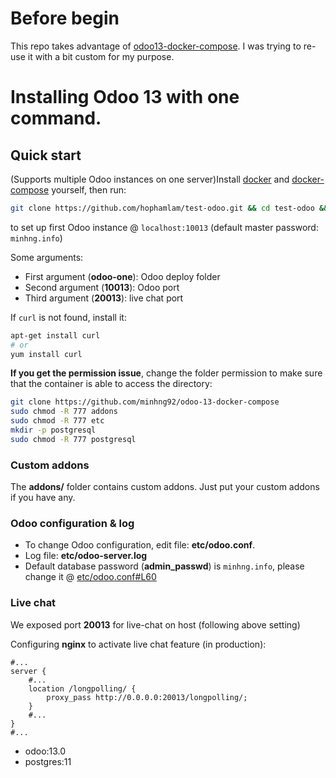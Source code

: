 # Before begin 
This repo takes advantage of [odoo13-docker-compose](https://github.com/minhng92/odoo-13-docker-compose). I was trying to re-use it with a bit custom for my purpose.
# Installing Odoo 13 with one command.

## Quick start
(Supports multiple Odoo instances on one server)Install [docker](https://docs.docker.com/get-docker/) and [docker-compose](https://docs.docker.com/compose/install/) yourself, then run:
```bash
git clone https://github.com/hophamlam/test-odoo.git && cd test-odoo && sudo docker-compose up -d
```

to set up first Odoo instance @ `localhost:10013` (default master password: `minhng.info`)

Some arguments:

-   First argument (**odoo-one**): Odoo deploy folder
-   Second argument (**10013**): Odoo port
-   Third argument (**20013**): live chat port

If `curl` is not found, install it:
```bash
apt-get install curl
# or
yum install curl
```

**If you get the permission issue**, change the folder permission to make sure that the container is able to access the directory:

```bash
git clone https://github.com/minhng92/odoo-13-docker-compose
sudo chmod -R 777 addons
sudo chmod -R 777 etc
mkdir -p postgresql
sudo chmod -R 777 postgresql
```

### Custom addons

The  **addons/**  folder contains custom addons. Just put your custom addons if you have any.

### Odoo configuration & log

-   To change Odoo configuration, edit file:  **etc/odoo.conf**.
-   Log file:  **etc/odoo-server.log**
-   Default database password (**admin_passwd**) is  `minhng.info`, please change it @  [etc/odoo.conf#L60](https://github.com/minhng92/odoo-13-docker-compose/blob/master/etc/odoo.conf#L60)

### Live chat

We exposed port  **20013**  for live-chat on host (following above setting)

Configuring  **nginx**  to activate live chat feature (in production):

```apacheconf
#...
server {
    #...
    location /longpolling/ {
        proxy_pass http://0.0.0.0:20013/longpolling/;
    }
    #...
}
#...
```

-   odoo:13.0
-   postgres:11
